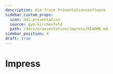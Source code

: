 ```yaml
---
description: die freie Präsentationssoftware
sidebar_custom_props:
  icon: mdi-presentation
  source: gym-kirchenfeld
  path: /docs/praesentation/impress/README.md
sidebar_position: 4
draft: true
---
```

# Impress



<Features />
